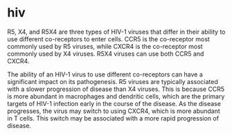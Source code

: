 # hiv
R5, X4, and R5X4 are three types of HIV-1 viruses that differ in their ability to use different co-receptors to enter cells. CCR5 is the co-receptor most commonly used by R5 viruses, while CXCR4 is the co-receptor most commonly used by X4 viruses. R5X4 viruses can use both CCR5 and CXCR4.

The ability of an HIV-1 virus to use different co-receptors can have a significant impact on its pathogenesis. R5 viruses are typically associated with a slower progression of disease than X4 viruses. This is because CCR5 is more abundant in macrophages and dendritic cells, which are the primary targets of HIV-1 infection early in the course of the disease. As the disease progresses, the virus may switch to using CXCR4, which is more abundant in T cells. This switch may be associated with a more rapid progression of disease.
